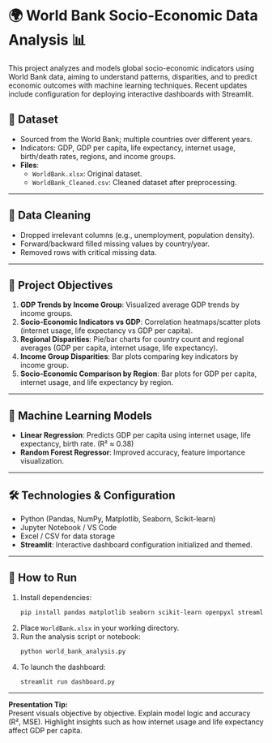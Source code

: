 # 🌍 World Bank Socio-Economic Data Analysis 📊

This project analyzes and models global socio-economic indicators using World Bank data, aiming to understand patterns, disparities, and to predict economic outcomes with machine learning techniques. Recent updates include configuration for deploying interactive dashboards with Streamlit.

## 📁 Dataset

- Sourced from the World Bank; multiple countries over different years.
- Indicators: GDP, GDP per capita, life expectancy, internet usage, birth/death rates, regions, and income groups.
- **Files**:
  - `WorldBank.xlsx`: Original dataset.
  - `WorldBank_Cleaned.csv`: Cleaned dataset after preprocessing.

---

## 🧹 Data Cleaning

- Dropped irrelevant columns (e.g., unemployment, population density).
- Forward/backward filled missing values by country/year.
- Removed rows with critical missing data.

---

## 🎯 Project Objectives

1. **GDP Trends by Income Group**: Visualized average GDP trends by income groups.
2. **Socio-Economic Indicators vs GDP**: Correlation heatmaps/scatter plots (internet usage, life expectancy vs GDP per capita).
3. **Regional Disparities**: Pie/bar charts for country count and regional averages (GDP per capita, internet usage, life expectancy).
4. **Income Group Disparities**: Bar plots comparing key indicators by income group.
5. **Socio-Economic Comparison by Region**: Bar plots for GDP per capita, internet usage, and life expectancy by region.

---

## 🤖 Machine Learning Models

- **Linear Regression**: Predicts GDP per capita using internet usage, life expectancy, birth rate. (R² ≈ 0.38)
- **Random Forest Regressor**: Improved accuracy, feature importance visualization.

---

## 🛠 Technologies & Configuration

- Python (Pandas, NumPy, Matplotlib, Seaborn, Scikit-learn)
- Jupyter Notebook / VS Code
- Excel / CSV for data storage
- **Streamlit**: Interactive dashboard configuration initialized and themed.

---

## 📌 How to Run

1. Install dependencies:
   ```bash
   pip install pandas matplotlib seaborn scikit-learn openpyxl streamlit
   ```
2. Place `WorldBank.xlsx` in your working directory.
3. Run the analysis script or notebook:
   ```bash
   python world_bank_analysis.py
   ```
4. To launch the dashboard:
   ```bash
   streamlit run dashboard.py
   ```

---

**Presentation Tip:**  
Present visuals objective by objective. Explain model logic and accuracy (R², MSE). Highlight insights such as how internet usage and life expectancy affect GDP per capita.
